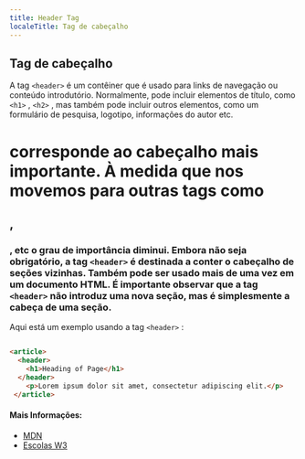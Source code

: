 ```yaml
---
title: Header Tag
localeTitle: Tag de cabeçalho
---
```

## Tag de cabeçalho

A tag `<header>` é um contêiner que é usado para links de navegação ou conteúdo introdutório. Normalmente, pode incluir elementos de título, como `<h1>` , `<h2>` , mas também pode incluir outros elementos, como um formulário de pesquisa, logotipo, informações do autor etc.

# corresponde ao cabeçalho mais importante. À medida que nos movemos para outras tags como

## ,

### , etc o grau de importância diminui. Embora não seja obrigatório, a tag `<header>` é destinada a conter o cabeçalho de seções vizinhas. Também pode ser usado mais de uma vez em um documento HTML. É importante observar que a tag `<header>` não introduz uma nova seção, mas é simplesmente a cabeça de uma seção.

Aqui está um exemplo usando a tag `<header>` :

```html

<article> 
  <header> 
    <h1>Heading of Page</h1> 
  </header> 
    <p>Lorem ipsum dolor sit amet, consectetur adipiscing elit.</p> 
 </article> 
```

#### Mais Informações:

*   [MDN](https://developer.mozilla.org/en-US/docs/Web/HTML/Element/header)
*   [Escolas W3](https://www.w3schools.com/tags/tag_header.asp)